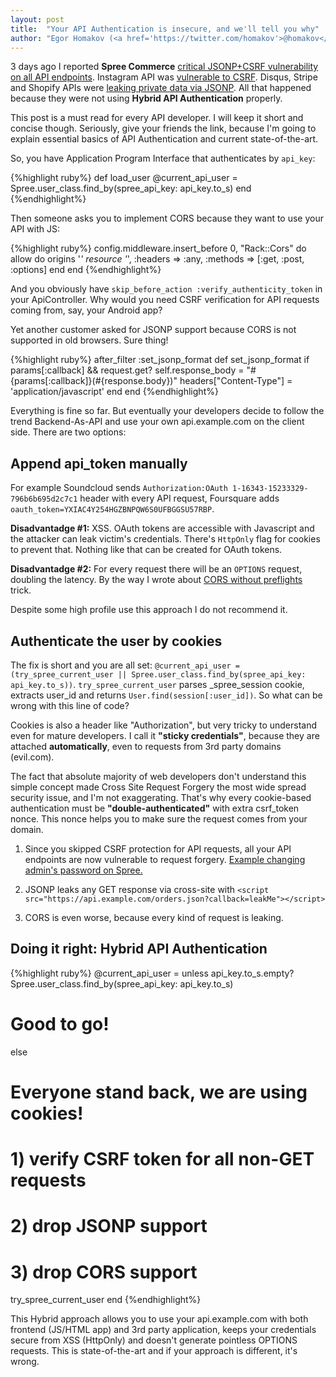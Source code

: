 ```yaml
---
layout: post
title:  "Your API Authentication is insecure, and we'll tell you why"
author: "Egor Homakov (<a href='https://twitter.com/homakov'>@homakov</a>)"
---
```


3 days ago I reported <strong>Spree Commerce</strong> <a href="https://spreecommerce.com/blog/security-updates-2015-3-3">critical JSONP+CSRF vulnerability on all API endpoints</a>. Instagram API was <a href="https://insertco.in/2014/02/10/how-i-hacked-instagram/">vulnerable to CSRF</a>. Disqus, Stripe and Shopify APIs were <a href="https://homakov.blogspot.com/2013/02/are-you-sure-you-use-jsonp-properly.html">leaking private data via JSONP</a>. All that happened because they were not using <strong>Hybrid API Authentication</strong> properly. 

This post is a must read for every API developer. I will keep it short and concise though. Seriously, give your friends the link, because I'm going to explain essential basics of API Authentication and current state-of-the-art.

So, you have Application Program Interface that authenticates by `api_key`:

{%highlight ruby%}
def load_user
  @current_api_user = Spree.user_class.find_by(spree_api_key: api_key.to_s)
end
{%endhighlight%}

Then someone asks you to implement CORS because they want to use your API with JS:

{%highlight ruby%}
config.middleware.insert_before 0, "Rack::Cors" do
  allow do
    origins '*'
    resource '*', :headers => :any, :methods => [:get, :post, :options]
  end
end
{%endhighlight%}

And you obviously have `skip_before_action :verify_authenticity_token` in your ApiController. Why would you need CSRF verification for API requests coming from, say, your Android app?

Yet another customer asked for JSONP support because CORS is not supported in old browsers. Sure thing!

{%highlight ruby%}
after_filter  :set_jsonp_format
def set_jsonp_format
 if params[:callback] && request.get?
   self.response_body = "#{params[:callback]}(#{response.body})"
   headers["Content-Type"] = 'application/javascript'
 end
end
{%endhighlight%}

Everything is fine so far. But eventually your developers decide to follow the trend Backend-As-API and use your own api.example.com on the client side. There are two options: 

## Append api_token manually
For example Soundcloud sends `Authorization:OAuth 1-16343-15233329-796b6b695d2c7c1` header with every API request, Foursquare adds `oauth_token=YXIAC4Y254HGZBNPQW6S0UFBGGSU57RBP`.

<strong>Disadvantadge #1:</strong> XSS. OAuth tokens are accessible with Javascript and the attacker can leak victim's credentials. There's `HttpOnly` flag for cookies to prevent that. Nothing like that can be created for OAuth tokens.

<strong>Disadvantadge #2:</strong> For every request there will be an `OPTIONS` request, doubling the latency. By the way I wrote about <a href="https://homakov.blogspot.com/2014/01/how-to-use-cors-without-preflights.html">CORS without preflights</a> trick.

Despite some high profile use this approach I do not recommend it. 

## Authenticate the user by cookies

The fix is short and you are all set: `@current_api_user = (try_spree_current_user || Spree.user_class.find_by(spree_api_key: api_key.to_s))`. `try_spree_current_user` parses _spree_session cookie, extracts user_id and returns `User.find(session[:user_id])`. So what can be wrong with this line of code? 

Cookies is also a header like "Authorization", but very tricky to understand even for mature developers. I call it <strong>"sticky credentials"</strong>, because they are attached <strong>automatically</strong>, even to requests from 3rd party domains (evil.com).

The fact that absolute majority of web developers don't understand this simple concept made Cross Site Request Forgery the most wide spread security issue, and I'm not exaggerating. That's why every cookie-based authentication must be <strong>"double-authenticated"</strong> with extra csrf_token nonce. This nonce helps you to make sure the request comes from your domain.

1. Since you skipped CSRF protection for API requests, all your API endpoints are now vulnerable to request forgery. <a href='https://securecanvas.com/csrf.html#{"url":"https://majestic-stall-2602.spree.mx/api/users/1","autosubmit":false,"target":"_top","data":"utf8=%E2%9C%93&_method=put&user%5Bemail%5D=spree%40example.com1&user%5Bspree_role_ids%5D%5B%5D=&user%5Bpassword%5D=123123123&user%5Bpassword_confirmation%5D=123123123&button=&sbmbtn=&","method":"POST"}'>Example changing admin's password on Spree.</a>

2. JSONP leaks any GET response via cross-site with `<script src="https://api.example.com/orders.json?callback=leakMe"></script>`

3. CORS is even worse, because every kind of request is leaking.

## Doing it right: Hybrid API Authentication

{%highlight ruby%}
@current_api_user = unless api_key.to_s.empty?
  Spree.user_class.find_by(spree_api_key: api_key.to_s)
  # Good to go!
else
  # Everyone stand back, we are using cookies!
  # 1) verify CSRF token for all non-GET requests
  # 2) drop JSONP support
  # 3) drop CORS support
  try_spree_current_user
end
{%endhighlight%}

This Hybrid approach allows you to use your api.example.com with both frontend (JS/HTML app) and 3rd party application, keeps your credentials secure from XSS (HttpOnly) and doesn't generate pointless OPTIONS requests. This is state-of-the-art and if your approach is different, it's wrong.